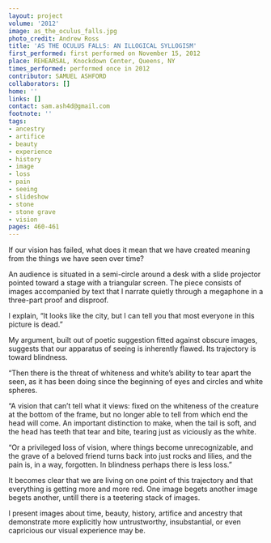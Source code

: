 ```yaml
---
layout: project
volume: '2012'
image: as_the_oculus_falls.jpg
photo_credit: Andrew Ross
title: 'AS THE OCULUS FALLS: AN ILLOGICAL SYLLOGISM'
first_performed: first performed on November 15, 2012
place: REHEARSAL, Knockdown Center, Queens, NY
times_performed: performed once in 2012
contributor: SAMUEL ASHFORD
collaborators: []
home: ''
links: []
contact: sam.ash4d@gmail.com
footnote: ''
tags:
- ancestry
- artifice
- beauty
- experience
- history
- image
- loss
- pain
- seeing
- slideshow
- stone
- stone grave
- vision
pages: 460-461
---
```


If our vision has failed, what does it mean that we have created meaning from the things we have seen over time?

An audience is situated in a semi-circle around a desk with a slide projector pointed toward a stage with a triangular screen. The piece consists of images accompanied by text that I narrate quietly through a megaphone in a three-part proof and disproof.

I explain, “It looks like the city, but I can tell you that most everyone in this picture is dead.”

My argument, built out of poetic suggestion fitted against obscure images, suggests that our apparatus of seeing is inherently flawed. Its trajectory is toward blindness.

	
“Then there is the threat of whiteness and white’s ability to tear apart the seen, as it has been doing since the beginning of eyes and circles and white spheres. 

“A vision that can’t tell what it views: fixed on the whiteness of the creature at the bottom of the frame, but no longer able to tell from which end the head will come. An important distinction to make, when the tail is soft, and the head has teeth that tear and bite, tearing just as viciously as the white.

	
“Or a privileged loss of vision, where things become unrecognizable, and the grave of a beloved friend turns back into just rocks and lilies, and the pain is, in a way, forgotten. In blindness perhaps there is less loss.”

It becomes clear that we are living on one point of this trajectory and that everything is getting more and more red. One image begets another image begets another, untill there is a teetering stack of images.

I present images about time, beauty, history, artifice and ancestry that demonstrate more explicitly how untrustworthy, insubstantial, or even capricious our visual experience may be.
